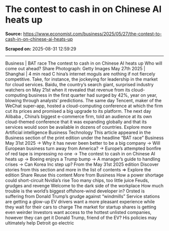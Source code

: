 # The contest to cash in on Chinese AI heats up

**Source:** https://www.economist.com/business/2025/05/27/the-contest-to-cash-in-on-chinese-ai-heats-up

**Scraped on:** 2025-08-31 12:59:29

---

Business
|
BAT race
The contest to cash in on Chinese AI heats up
Who will come out ahead?
Share
Photograph: Getty Images
May 27th 2025
|
Shanghai
|
4 min read
C
hina’s internet
moguls are nothing if not fiercely competitive. Take, for instance, the jockeying for leadership in the market for cloud services. Baidu, the country’s search giant, surprised industry watchers on May 21st when it revealed that revenue from its cloud-computing business in the first quarter had surged by 42%, year on year, blowing through analysts’ predictions. The same day Tencent, maker of the WeChat super-app, hosted a cloud-computing conference at which the firm cut its prices and promised a big upgrade to its platform. The next day
Alibaba
, China’s biggest e-commerce firm, told an audience at its own cloud-themed conference that it was expanding globally and that its services would soon be available in dozens of countries.
Explore more
Artificial intelligence
Business
Technology
This article appeared in the Business section of the print edition under the headline “BAT race”
Business
May 31st 2025
→
Why it has never been better to be a big company
→
Will European business turn away from America?
→
Europe’s attempted bonfire of red tape is impressing no one
→
The contest to cash in on Chinese AI heats up
→
Boeing enjoys a Trump bump
→
A manager’s guide to handling crises
→
Can Korea Inc step up?
From the May 31st 2025 edition
Discover stories from this section and more in the list of contents
⇒
Explore the edition
Share
Reuse this content
More from Business
How a power shortage could short-circuit Nvidia’s rise
Too many chips, too little juice
Feuds, grudges and revenge
Welcome to the dark side of the workplace
How much trouble is the world’s biggest offshore-wind developer in?
Orsted is suffering from Donald Trump’s grudge against “windmills”
Service stations are getting a glow-up
EV drivers want a more pleasant experience while they wait for their cars to charge
The market for startup shares is getting even weirder
Investors want access to the hottest unlisted companies, however they can get it
Donald Trump, friend of the EV?
His policies may ultimately help Detroit go electric